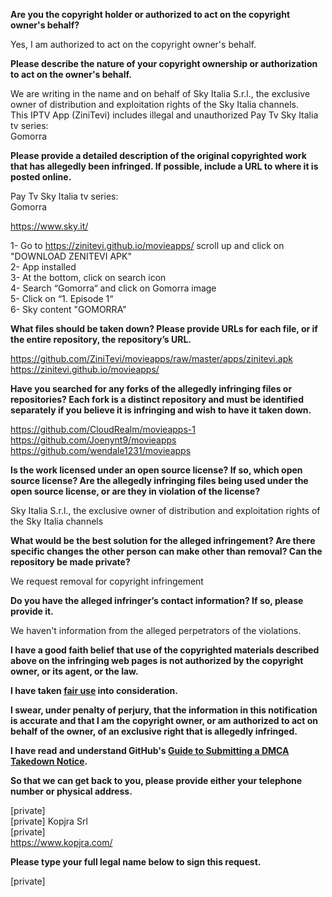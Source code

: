 **Are you the copyright holder or authorized to act on the copyright owner's behalf?**

Yes, I am authorized to act on the copyright owner's behalf.

**Please describe the nature of your copyright ownership or authorization to act on the owner's behalf.**

We are writing in the name and on behalf of Sky Italia S.r.l., the exclusive owner of distribution and exploitation rights of the Sky Italia channels.  
This IPTV App (ZiniTevi) includes illegal and unauthorized Pay Tv Sky Italia tv series:  
Gomorra

**Please provide a detailed description of the original copyrighted work that has allegedly been infringed. If possible, include a URL to where it is posted online.**

Pay Tv Sky Italia tv series:  
Gomorra

https://www.sky.it/

1- Go to https://zinitevi.github.io/movieapps/ scroll up and click on "DOWNLOAD ZENITEVI APK"  
2- App installed  
3- At the bottom, click on search icon  
4- Search “Gomorra“ and click on Gomorra image  
5- Click on “1. Episode 1“  
6- Sky content "GOMORRA" 

**What files should be taken down? Please provide URLs for each file, or if the entire repository, the repository’s URL.**

https://github.com/ZiniTevi/movieapps/raw/master/apps/zinitevi.apk  
https://zinitevi.github.io/movieapps/

**Have you searched for any forks of the allegedly infringing files or repositories? Each fork is a distinct repository and must be identified separately if you believe it is infringing and wish to have it taken down.**

https://github.com/CloudRealm/movieapps-1  
https://github.com/Joenynt9/movieapps  
https://github.com/wendale1231/movieapps

**Is the work licensed under an open source license? If so, which open source license? Are the allegedly infringing files being used under the open source license, or are they in violation of the license?**

Sky Italia S.r.l., the exclusive owner of distribution and exploitation rights of the Sky Italia channels

**What would be the best solution for the alleged infringement? Are there specific changes the other person can make other than removal? Can the repository be made private?**

We request removal for copyright infringement

**Do you have the alleged infringer’s contact information? If so, please provide it.**

We haven't information from the alleged perpetrators of the violations.

**I have a good faith belief that use of the copyrighted materials described above on the infringing web pages is not authorized by the copyright owner, or its agent, or the law.**

**I have taken <a href="https://www.lumendatabase.org/topics/22">fair use</a> into consideration.**

**I swear, under penalty of perjury, that the information in this notification is accurate and that I am the copyright owner, or am authorized to act on behalf of the owner, of an exclusive right that is allegedly infringed.**

**I have read and understand GitHub's <a href="https://docs.github.com/articles/guide-to-submitting-a-dmca-takedown-notice/">Guide to Submitting a DMCA Takedown Notice</a>.**

**So that we can get back to you, please provide either your telephone number or physical address.**

[private]  
[private] Kopjra Srl  
[private]  
https://www.kopjra.com/

**Please type your full legal name below to sign this request.**

[private]
